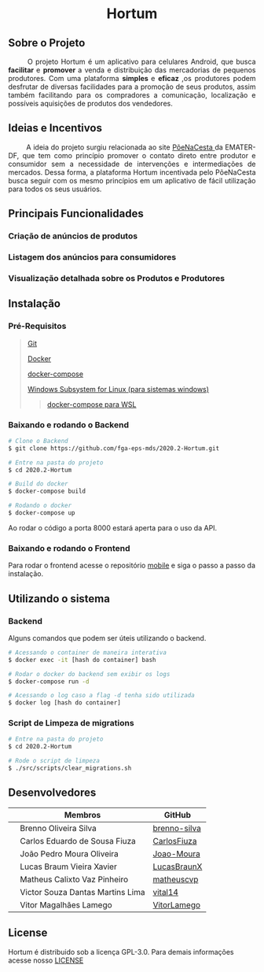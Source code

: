 <!-- Logo -->

<!-- (TODO) Badges -->

<!-- Nome do Projeto -->

<h1 align="center"> Hortum </h1>

<!-- Descrição sobre o Projeto -->
## Sobre o Projeto

<p align="justify">&emsp; &emsp; O projeto Hortum é um aplicativo para celulares Android, que busca <strong> facilitar </strong> e <strong> promover </strong> a venda e distribuição das mercadorias de pequenos produtores. Com uma plataforma <strong> simples </strong> e <strong> eficaz </strong>,os produtores podem desfrutar de diversas facilidades para a promoção de seus produtos, assim também facilitando para os compradores a comunicação, localização e possíveis aquisições de produtos dos vendedores. </p>

<!-- Ideias e Incentivos -->
## Ideias e Incentivos

<p align="justify">&emsp; &emsp; A ideia do projeto surgiu relacionada ao site <a href="https://dfrural.emater.df.gov.br/poenacesta/"> PõeNaCesta </a> da EMATER-DF, que tem como princípio promover o contato direto entre produtor e consumidor sem a necessidade de intervenções e intermediações de mercados. Dessa forma, a plataforma Hortum incentivada pelo PõeNaCesta busca seguir com os mesmo princípios em um aplicativo de fácil utilização para todos os seus usuários. </p>

<!-- Funcionalidades Principais -->
## Principais Funcionalidades

### Criação de anúncios de produtos
### Listagem dos anúncios para consumidores
### Visualização detalhada sobre os Produtos e Produtores

<!-- (TODO) Releases -->

<!-- Instalação -->
## Instalação

<!-- Pré-Requisitos -->
### Pré-Requisitos

> [Git](https://git-scm.com/)
>
> [Docker](https://www.docker.com/get-docker)
>
> [docker-compose](https://docs.docker.com/compose/install/#install-compose)
>
> [Windows Subsystem for Linux (para sistemas windows)](https://docs.microsoft.com/pt-br/windows/wsl/install-win10)
> > [docker-compose para WSL](https://docs.docker.com/docker-for-windows/wsl/)

<!-- Backend -->
### Baixando e rodando o Backend

```bash
# Clone o Backend
$ git clone https://github.com/fga-eps-mds/2020.2-Hortum.git

# Entre na pasta do projeto
$ cd 2020.2-Hortum

# Build do docker
$ docker-compose build

# Rodando o docker
$ docker-compose up
```
Ao rodar o código a porta 8000 estará aperta para o uso da API.

<!-- Frontend -->
### Baixando e rodando o Frontend
Para rodar o frontend acesse o repositório [mobile](https://github.com/fga-eps-mds/2020.2-Hortum-Mobile) e siga o passo a passo da instalação.

<!-- Usando o Sistema -->
## Utilizando o sistema

<!-- Backend -->
### Backend
Alguns comandos que podem ser úteis utilizando o backend.
```bash
# Acessando o container de maneira interativa
$ docker exec -it [hash do container] bash

# Rodar o docker do backend sem exibir os logs
$ docker-compose run -d

# Acessando o log caso a flag -d tenha sido utilizada
$ docker log [hash do container]
```

<!-- Frontend -->
<!-- (TODO) Gifs mostrando a utilização do frontend -->

<!-- Scripts de limpeza -->
### Script de Limpeza de migrations
```bash
# Entre na pasta do projeto
$ cd 2020.2-Hortum

# Rode o script de limpeza
$ ./src/scripts/clear_migrations.sh
```

<!-- Contributing -->
## Desenvolvedores
||**Membros**|**GitHub**|
|-|-|-|
||Brenno Oliveira Silva|[brenno-silva](https://github.com/brenno-silva)
||Carlos Eduardo de Sousa Fiuza|[CarlosFiuza](https://github.com/CarlosFiuza)
||João Pedro Moura Oliveira|[Joao-Moura](https://github.com/Joao-Moura)
||Lucas Braum Vieira Xavier|[LucasBraunX](https://github.com/LucasBraunX)
||Matheus Calixto Vaz Pinheiro|[matheuscvp](https://github.com/matheuscvp)
||Victor Souza Dantas Martins Lima|[vital14](https://github.com/vital14)
||Vitor Magalhães Lamego|[VitorLamego](https://github.com/VitorLamego)

<!-- License -->
## License
Hortum é distribuido sob a licença GPL-3.0. Para demais informações acesse nosso [LICENSE](./LICENSE)
